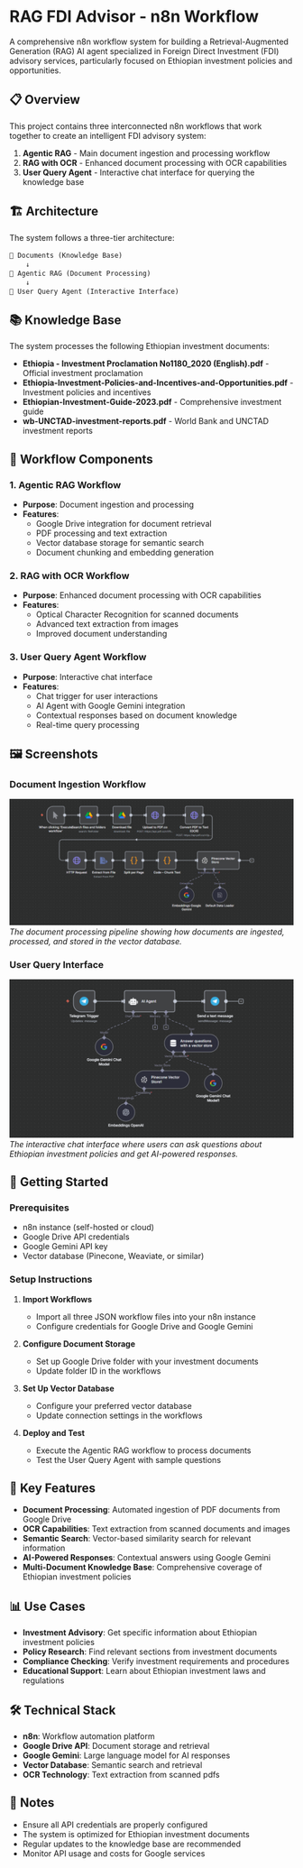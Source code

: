 # RAG FDI Advisor - n8n Workflow

A comprehensive n8n workflow system for building a Retrieval-Augmented Generation (RAG) AI agent specialized in Foreign Direct Investment (FDI) advisory services, particularly focused on Ethiopian investment policies and opportunities.

## 📋 Overview

This project contains three interconnected n8n workflows that work together to create an intelligent FDI advisory system:

1. **Agentic RAG** - Main document ingestion and processing workflow
2. **RAG with OCR** - Enhanced document processing with OCR capabilities
3. **User Query Agent** - Interactive chat interface for querying the knowledge base

## 🏗️ Architecture

The system follows a three-tier architecture:

```
📁 Documents (Knowledge Base)
    ↓
🔄 Agentic RAG (Document Processing)
    ↓
💬 User Query Agent (Interactive Interface)
```

## 📚 Knowledge Base

The system processes the following Ethiopian investment documents:

- **Ethiopia - Investment Proclamation No1180_2020 (English).pdf** - Official investment proclamation
- **Ethiopia-Investment-Policies-and-Incentives-and-Opportunities.pdf** - Investment policies and incentives
- **Ethiopian-Investment-Guide-2023.pdf** - Comprehensive investment guide
- **wb-UNCTAD-investment-reports.pdf** - World Bank and UNCTAD investment reports

## 🔧 Workflow Components

### 1. Agentic RAG Workflow

- **Purpose**: Document ingestion and processing
- **Features**:
  - Google Drive integration for document retrieval
  - PDF processing and text extraction
  - Vector database storage for semantic search
  - Document chunking and embedding generation

### 2. RAG with OCR Workflow

- **Purpose**: Enhanced document processing with OCR capabilities
- **Features**:
  - Optical Character Recognition for scanned documents
  - Advanced text extraction from images
  - Improved document understanding

### 3. User Query Agent Workflow

- **Purpose**: Interactive chat interface
- **Features**:
  - Chat trigger for user interactions
  - AI Agent with Google Gemini integration
  - Contextual responses based on document knowledge
  - Real-time query processing

## 🖼️ Screenshots

### Document Ingestion Workflow

![Ingestion Workflow](Screenshoots/ingestion-workflow.png)
_The document processing pipeline showing how documents are ingested, processed, and stored in the vector database._

### User Query Interface

![User Query Interface](Screenshoots/user-query.png)
_The interactive chat interface where users can ask questions about Ethiopian investment policies and get AI-powered responses._

## 🚀 Getting Started

### Prerequisites

- n8n instance (self-hosted or cloud)
- Google Drive API credentials
- Google Gemini API key
- Vector database (Pinecone, Weaviate, or similar)

### Setup Instructions

1. **Import Workflows**

   - Import all three JSON workflow files into your n8n instance
   - Configure credentials for Google Drive and Google Gemini

2. **Configure Document Storage**

   - Set up Google Drive folder with your investment documents
   - Update folder ID in the workflows

3. **Set Up Vector Database**

   - Configure your preferred vector database
   - Update connection settings in the workflows

4. **Deploy and Test**
   - Execute the Agentic RAG workflow to process documents
   - Test the User Query Agent with sample questions

## 🔑 Key Features

- **Document Processing**: Automated ingestion of PDF documents from Google Drive
- **OCR Capabilities**: Text extraction from scanned documents and images
- **Semantic Search**: Vector-based similarity search for relevant information
- **AI-Powered Responses**: Contextual answers using Google Gemini
- **Multi-Document Knowledge Base**: Comprehensive coverage of Ethiopian investment policies

## 📊 Use Cases

- **Investment Advisory**: Get specific information about Ethiopian investment policies
- **Policy Research**: Find relevant sections from investment documents
- **Compliance Checking**: Verify investment requirements and procedures
- **Educational Support**: Learn about Ethiopian investment laws and regulations

## 🛠️ Technical Stack

- **n8n**: Workflow automation platform
- **Google Drive API**: Document storage and retrieval
- **Google Gemini**: Large language model for AI responses
- **Vector Database**: Semantic search and retrieval
- **OCR Technology**: Text extraction from scanned pdfs

## 📝 Notes

- Ensure all API credentials are properly configured
- The system is optimized for Ethiopian investment documents
- Regular updates to the knowledge base are recommended
- Monitor API usage and costs for Google services
